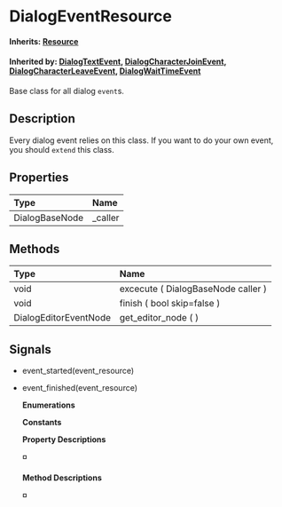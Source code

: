 # DialogEventResource

#### **Inherits:** [Resource]()

#### **Inherited by:** [DialogTextEvent](), [DialogCharacterJoinEvent](), [DialogCharacterLeaveEvent](), [DialogWaitTimeEvent]()

Base class for all dialog `event`s.

## Description

Every dialog event relies on this class. If you want to do your own event, you should `extend` this class.

## Properties

| Type | Name |
| :--- | :--- |
| DialogBaseNode | \_caller |

## Methods

| Type | Name |
| :--- | :--- |
| void | excecute \( DialogBaseNode caller \) |
| void | finish \( bool skip=false \) |
| DialogEditorEventNode | get\_editor\_node \( \) |

## Signals

* event\_started\(event\_resource\)
* event\_finished\(event\_resource\)

  **Enumerations**

  **Constants**

  **Property Descriptions**

  **◽**

  **Method Descriptions**

  **◽**

